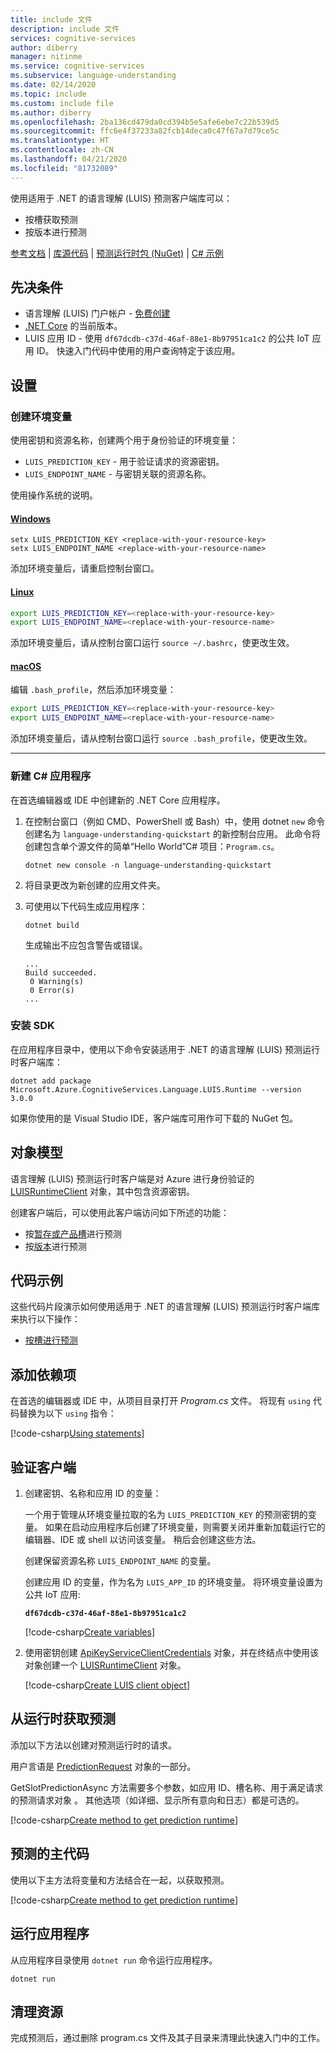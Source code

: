 ```yaml
---
title: include 文件
description: include 文件
services: cognitive-services
author: diberry
manager: nitinme
ms.service: cognitive-services
ms.subservice: language-understanding
ms.date: 02/14/2020
ms.topic: include
ms.custom: include file
ms.author: diberry
ms.openlocfilehash: 2ba136cd479da0cd394b5e5afe6ebe7c22b539d5
ms.sourcegitcommit: ffc6e4f37233a82fcb14deca0c47f67a7d79ce5c
ms.translationtype: HT
ms.contentlocale: zh-CN
ms.lasthandoff: 04/21/2020
ms.locfileid: "81732089"
---
```

使用适用于 .NET 的语言理解 (LUIS) 预测客户端库可以：

* 按槽获取预测
* 按版本进行预测

[参考文档](https://docs.microsoft.com/dotnet/api/overview/azure/cognitiveservices/client/languageunderstanding?view=azure-dotnet) | [库源代码](https://github.com/Azure/azure-sdk-for-net/tree/master/sdk/cognitiveservices/Language.LUIS.Runtime) | [预测运行时包 (NuGet)](https://www.nuget.org/packages/Microsoft.Azure.CognitiveServices.Language.LUIS.Runtime/) | [C# 示例](https://github.com/Azure-Samples/cognitive-services-quickstart-code/tree/master/dotnet/LanguageUnderstanding/predict-with-sdk-3x)

## <a name="prerequisites"></a>先决条件

* 语言理解 (LUIS) 门户帐户 - [免费创建](https://www.luis.ai)
* [.NET Core](https://dotnet.microsoft.com/download/dotnet-core) 的当前版本。
* LUIS 应用 ID - 使用 `df67dcdb-c37d-46af-88e1-8b97951ca1c2` 的公共 IoT 应用 ID。 快速入门代码中使用的用户查询特定于该应用。

## <a name="setting-up"></a>设置

### <a name="create-an-environment-variable"></a>创建环境变量

使用密钥和资源名称，创建两个用于身份验证的环境变量：

* `LUIS_PREDICTION_KEY` - 用于验证请求的资源密钥。
* `LUIS_ENDPOINT_NAME` - 与密钥关联的资源名称。

使用操作系统的说明。

#### <a name="windows"></a>[Windows](#tab/windows)

```console
setx LUIS_PREDICTION_KEY <replace-with-your-resource-key>
setx LUIS_ENDPOINT_NAME <replace-with-your-resource-name>
```

添加环境变量后，请重启控制台窗口。

#### <a name="linux"></a>[Linux](#tab/linux)

```bash
export LUIS_PREDICTION_KEY=<replace-with-your-resource-key>
export LUIS_ENDPOINT_NAME=<replace-with-your-resource-name>
```

添加环境变量后，请从控制台窗口运行 `source ~/.bashrc`，使更改生效。

#### <a name="macos"></a>[macOS](#tab/unix)

编辑 `.bash_profile`，然后添加环境变量：

```bash
export LUIS_PREDICTION_KEY=<replace-with-your-resource-key>
export LUIS_ENDPOINT_NAME=<replace-with-your-resource-name>
```

添加环境变量后，请从控制台窗口运行 `source .bash_profile`，使更改生效。

---

### <a name="create-a-new-c-application"></a>新建 C# 应用程序

在首选编辑器或 IDE 中创建新的 .NET Core 应用程序。

1. 在控制台窗口（例如 CMD、PowerShell 或 Bash）中，使用 dotnet `new` 命令创建名为 `language-understanding-quickstart` 的新控制台应用。 此命令将创建包含单个源文件的简单“Hello World”C# 项目：`Program.cs`。

    ```dotnetcli
    dotnet new console -n language-understanding-quickstart
    ```

1. 将目录更改为新创建的应用文件夹。

1. 可使用以下代码生成应用程序：

    ```dotnetcli
    dotnet build
    ```

    生成输出不应包含警告或错误。

    ```console
    ...
    Build succeeded.
     0 Warning(s)
     0 Error(s)
    ...
    ```

### <a name="install-the-sdk"></a>安装 SDK

在应用程序目录中，使用以下命令安装适用于 .NET 的语言理解 (LUIS) 预测运行时客户端库：

```dotnetcli
dotnet add package Microsoft.Azure.CognitiveServices.Language.LUIS.Runtime --version 3.0.0
```

如果你使用的是 Visual Studio IDE，客户端库可用作可下载的 NuGet 包。

## <a name="object-model"></a>对象模型

语言理解 (LUIS) 预测运行时客户端是对 Azure 进行身份验证的 [LUISRuntimeClient](https://docs.microsoft.com/dotnet/api/microsoft.azure.cognitiveservices.language.luis.runtime.luisruntimeclient?view=azure-dotnet) 对象，其中包含资源密钥。

创建客户端后，可以使用此客户端访问如下所述的功能：

* 按[暂存或产品槽](https://docs.microsoft.com/dotnet/api/microsoft.azure.cognitiveservices.language.luis.runtime.predictionoperationsextensions.getslotpredictionasync?view=azure-dotnet)进行预测
* 按[版本](https://docs.microsoft.com/dotnet/api/microsoft.azure.cognitiveservices.language.luis.runtime.predictionoperationsextensions.getversionpredictionasync?view=azure-dotnet)进行预测


## <a name="code-examples"></a>代码示例

这些代码片段演示如何使用适用于 .NET 的语言理解 (LUIS) 预测运行时客户端库来执行以下操作：

* [按槽进行预测](#get-prediction-from-runtime)

## <a name="add-the-dependencies"></a>添加依赖项

在首选的编辑器或 IDE 中，从项目目录打开 *Program.cs* 文件。 将现有 `using` 代码替换为以下 `using` 指令：

[!code-csharp[Using statements](~/cognitive-services-quickstart-code/dotnet/LanguageUnderstanding/predict-with-sdk-3x/Program.cs?name=snippet_using)]

## <a name="authenticate-the-client"></a>验证客户端

1. 创建密钥、名称和应用 ID 的变量：

    一个用于管理从环境变量拉取的名为 `LUIS_PREDICTION_KEY` 的预测密钥的变量。 如果在启动应用程序后创建了环境变量，则需要关闭并重新加载运行它的编辑器、IDE 或 shell 以访问该变量。 稍后会创建这些方法。

    创建保留资源名称 `LUIS_ENDPOINT_NAME` 的变量。

    创建应用 ID 的变量，作为名为 `LUIS_APP_ID` 的环境变量。 将环境变量设置为公共 IoT 应用:

    **`df67dcdb-c37d-46af-88e1-8b97951ca1c2`**

    [!code-csharp[Create variables](~/cognitive-services-quickstart-code/dotnet/LanguageUnderstanding/predict-with-sdk-3x/Program.cs?name=snippet_variables)]

1. 使用密钥创建 [ApiKeyServiceClientCredentials](https://docs.microsoft.com/dotnet/api/microsoft.azure.cognitiveservices.language.luis.runtime.apikeyserviceclientcredentials?view=azure-dotnet) 对象，并在终结点中使用该对象创建一个 [LUISRuntimeClient](https://docs.microsoft.com/dotnet/api/microsoft.azure.cognitiveservices.language.luis.runtime.luisruntimeclient?view=azure-dotnet) 对象。

    [!code-csharp[Create LUIS client object](~/cognitive-services-quickstart-code/dotnet/LanguageUnderstanding/predict-with-sdk-3x/Program.cs?name=snippet_create_client)]

## <a name="get-prediction-from-runtime"></a>从运行时获取预测

添加以下方法以创建对预测运行时的请求。

用户言语是 [PredictionRequest](https://docs.microsoft.com/dotnet/api/microsoft.azure.cognitiveservices.language.luis.runtime.models.predictionrequest?view=azure-dotnet) 对象的一部分。

GetSlotPredictionAsync 方法需要多个参数，如应用 ID、槽名称、用于满足请求的预测请求对象  。 其他选项（如详细、显示所有意向和日志）都是可选的。

[!code-csharp[Create method to get prediction runtime](~/cognitive-services-quickstart-code/dotnet/LanguageUnderstanding/predict-with-sdk-3x/Program.cs?name=snippet_maintask)]

## <a name="main-code-for-the-prediction"></a>预测的主代码

使用以下主方法将变量和方法结合在一起，以获取预测。

[!code-csharp[Create method to get prediction runtime](~/cognitive-services-quickstart-code/dotnet/LanguageUnderstanding/predict-with-sdk-3x/Program.cs?name=snippet_main)]

## <a name="run-the-application"></a>运行应用程序

从应用程序目录使用 `dotnet run` 命令运行应用程序。

```dotnetcli
dotnet run
```

## <a name="clean-up-resources"></a>清理资源

完成预测后，通过删除 program.cs 文件及其子目录来清理此快速入门中的工作。

